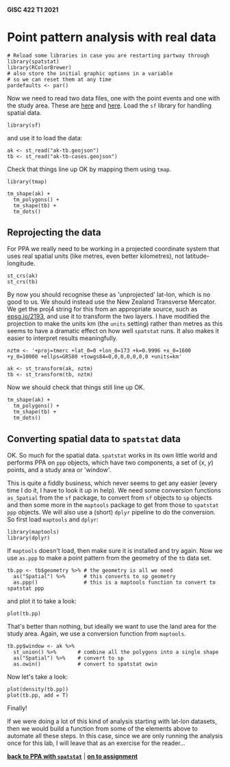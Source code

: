 #### GISC 422 T1 2021
# Point pattern analysis with real data

```{r}
# Reload some libraries in case you are restarting partway through
library(spatstat)
library(RColorBrewer)
# also store the initial graphic options in a variable
# so we can reset them at any time
pardefaults <- par()
```

Now we need to read two data files, one with the point events and one with the study area. These are [here](ak-tb-cases.geojson?raw=true) and [here](ak-tb.geojson?raw=true). Load the `sf` library for handling spatial data.

```{r}
library(sf)
```

and use it to load the data:

```{r}
ak <- st_read("ak-tb.geojson")
tb <- st_read("ak-tb-cases.geojson")
```

Check that things line up OK by mapping them using `tmap`.

```{r}
library(tmap)

tm_shape(ak) +
  tm_polygons() +
  tm_shape(tb) +
  tm_dots()
```

## Reprojecting the data

For PPA we really need to be working in a projected coordinate system that uses real spatial units (like metres, even better kilometres), not latitude-longitude.

```{r}
st_crs(ak)
st_crs(tb)
```

By now you should recognise these as 'unprojected' lat-lon, which is no good to us. We should instead use the New Zealand Transverse Mercator. We get the proj4 string for this from an appropriate source, such as [epsg.io/2193](https://epsg.io/2193), and use it to transform the two layers. I have modified the projection to make the units km (the `units` setting) rather than metres as this seems to have a dramatic effect on how well `spatstat` runs. It also makes it easier to interpret results meaningfully.

```{r}
nztm <- '+proj=tmerc +lat_0=0 +lon_0=173 +k=0.9996 +x_0=1600 +y_0=10000 +ellps=GRS80 +towgs84=0,0,0,0,0,0,0 +units=km'

ak <- st_transform(ak, nztm)
tb <- st_transform(tb, nztm)
```

Now we should check that things still line up OK.

```{r}
tm_shape(ak) +
  tm_polygons() +
  tm_shape(tb) +
  tm_dots()
```

## Converting spatial data to `spatstat` data

OK. So much for the spatial data. `spatstat` works in its own little world and performs PPA on `ppp` objects, which have two components, a set of (*x*, *y*) points, and a study area or 'window'.

This is quite a fiddly business, which never seems to get any easier (every time I do it, I have to look it up in help). We need some conversion functions `as_Spatial` from the `sf` package, to convert from `sf` objects to `sp` objects and then some more in the `maptools` package to get from those to `spatstat` `ppp` objects. We will also use a (short) `dplyr` pipeline to do the conversion. So first load `maptools` and `dplyr`:

```{r}
library(maptools)
library(dplyr)
```

If `maptools` doesn't load, then make sure it is installed and try again. Now we use `as.ppp` to make a point pattern from the geometry of the `tb` data set.

```{r}
tb.pp <- tb$geometry %>% # the geometry is all we need
  as("Spatial") %>%      # this converts to sp geometry
  as.ppp()               # this is a maptools function to convert to spatstat ppp
```

and plot it to take a look:

```{r}
plot(tb.pp)
```

That's better than nothing, but ideally we want to use the land area for the study area. Again, we use a conversion function from `maptools`.

```{r}
tb.pp$window <- ak %>%
  st_union() %>%       # combine all the polygons into a single shape
  as("Spatial") %>%    # convert to sp
  as.owin()            # convert to spatstat owin
```

Now let's take a look:

```{r}
plot(density(tb.pp))
plot(tb.pp, add = T)
```

Finally!

If we were doing a lot of this kind of analysis starting with lat-lon datasets, then we would build a function from some of the elements above to automate all these steps. In this case, since we are only running the analysis once for this lab, I will leave that as an exercise for the reader...

[**back to PPA with `spatstat`**](01-ppa-in-spatstat.md) \| [**on to assignment**](03-assignment-instructions.md)
